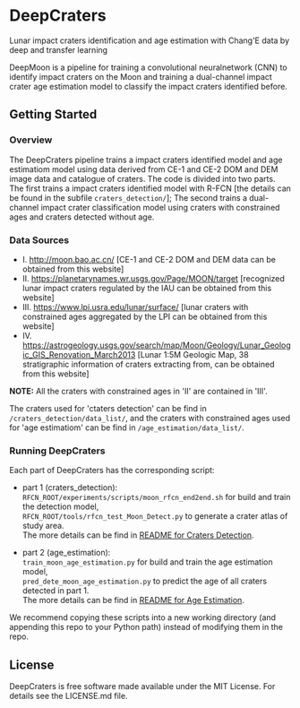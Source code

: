 # DeepCraters 
Lunar impact craters identification and age estimation with Chang'E data by deep and transfer learning

DeepMoon is a pipeline for training a convolutional neuralnetwork (CNN) 
to identify impact craters on the Moon and training a dual-channel impact 
crater age estimation model to classify the impact craters identified before.

## Getting Started

### Overview

The DeepCraters pipeline trains a impact craters identified model and 
age estimatiom model using data derived from CE-1 and CE-2 DOM and DEM 
image data and catalogue of craters.  The code is divided into two parts. 
The first trains a impact craters identified model with R-FCN [the details 
can be found in the subfile `craters_detection/`]; The second trains a 
dual-channel impact crater classification model using craters with 
constrained ages and craters detected without age.

### Data Sources

- I. http://moon.bao.ac.cn/ [CE-1 and CE-2 DOM and DEM data can be obtained from this website]  
- II. https://planetarynames.wr.usgs.gov/Page/MOON/target [recognized lunar impact craters regulated by the IAU can be obtained from this website]  
- III. https://www.lpi.usra.edu/lunar/surface/ [lunar craters with constrained ages aggregated by the LPI can be obtained from this website]  
- IV. https://astrogeology.usgs.gov/search/map/Moon/Geology/Lunar_Geologic_GIS_Renovation_March2013 [Lunar 1:5M Geologic Map, 38 stratigraphic information of craters extracting from, can be obtained from this website]

**NOTE:** All the craters with constrained ages in 'II' are contained in 'III'.

The craters used for 'ctaters detection' can be find in `/craters_detection/data_list/`, 
and the craters with constrained ages used for 'age estimatiom' can be find in `/age_estimation/data_list/`.

### Running DeepCraters

Each part of DeepCraters has the corresponding script: 
 - part 1 (craters_detection):  
  `RFCN_ROOT/experiments/scripts/moon_rfcn_end2end.sh` for build and train the detection model,  
  `RFCN_ROOT/tools/rfcn_test_Moon_Detect.py` to generate a crater atlas of study area.  
  The more details can be find in [README for Craters Detection](https://github.com/hszhaohs/DeepCraters/blob/master/craters_detection/README.md).
  
 - part 2 (age_estimation):  
  `train_moon_age_estimation.py` for build and train the age estimation model,  
  `pred_dete_moon_age_estimation.py` to predict the age of all craters detected in part 1.  
  The more details can be find in [README for Age Estimation](https://github.com/hszhaohs/DeepCraters/blob/master/age_estimation/README.md).

We recommend copying these scripts into a new working directory (and appending
this repo to your Python path) instead of modifying them in the repo.

## License

DeepCraters is free software made available under the MIT License. For details see
the LICENSE.md file.
